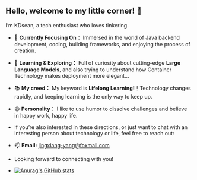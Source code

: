 ## Hello, welcome to my little corner!  👋
 I’m KDsean, a tech enthusiast who loves tinkering.
- 🔭 **Currently Focusing On：** Immersed in the world of Java backend development, coding, building frameworks, and enjoying the process of creation.
- 🌱 **Learning & Exploring：** Full of curiosity about cutting-edge **Large Language Models**, and also trying to understand how Container Technology makes deployment more elegant… 
- 📚 **My creed：** My keyword is **Lifelong Learning!**！Technology changes rapidly, and keeping learning is the only way to keep up.
- 😄 **Personality：**  I like to use humor to dissolve challenges and believe in happy work, happy life.

- If you’re also interested in these directions, or just want to chat with an interesting person about technology or life, feel free to reach out:
- 📫 **Email:** jingxiang-yang@foxmail.com

- Looking forward to connecting with you!
- [![Anurag's GitHub stats](https://github-readme-stats.vercel.app/api?username=KDsean)](https://github.com/anuraghazra/github-readme-stats)

<!--
**KDsean/KDsean** is a ✨ _special_ ✨ repository because its `README.md` (this file) appears on your GitHub profile.

Here are some ideas to get you started:

- 🔭 I’m currently working on ...
- 🌱 I’m currently learning ...
- 👯 I’m looking to collaborate on ...
- 🤔 I’m looking for help with ...
- 💬 Ask me about ...
- 📫 How to reach me: ...
- 😄 Pronouns: ...
- ⚡ Fun fact: ...
-->
